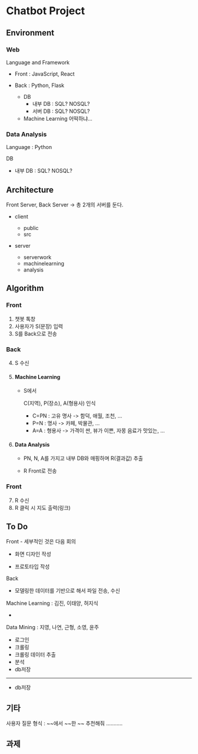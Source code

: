 # Chatbot Project

## Environment

### Web

Language and Framework

- Front : JavaScript, React

- Back : Python, Flask
  - DB
    - 내부 DB : SQL? NOSQL?
    - 서버 DB : SQL? NOSQL?
  - Machine Learning 어떡하냐...

### Data Analysis

Language : Python

DB

- 내부 DB : SQL? NOSQL?



## Architecture

Front Server, Back Server -> 총 2개의 서버를 둔다.

- client
  - public
  - src

- server
  - serverwork
  - machinelearning
  - analysis



## Algorithm

### Front

1. 챗봇 톡창
2. 사용자가 S(문장) 입력
3. S를 Back으로 전송

### Back

4. S 수신

5. #### Machine Learning

   - S에서

     C(지역), P(장소), A(형용사) 인식

     - C=PN : 고유 명사 -> 함덕, 애월, 조천, ...
     - P=N : 명사 -> 카페, 박물관, ...
     - A=A : 형용사 -> 가격이 싼, 뷰가 이쁜, 자몽 음료가 맛있는, ... 

6. #### Data Analysis
   - PN, N, A를 가지고 내부 DB와 매핑하며 R(결과값) 추출

   - R Front로 전송

### Front

7. R 수신
8. R 클릭 시 지도 출력(링크)

## To Do

Front - 세부적인 것은 다음 회의

- 화면 디자인 작성

- 프로토타입 작성

Back

- 모델링한 데이터를 기반으로 해서 파일 전송, 수신

Machine Learning : 김진, 이태양, 허지식

- 

Data Mining : 지영, 나연, 근형, 소영, 윤주

- 로그인
- 크롤링
- 크롤링 데이터 추출
- 분석
- db저장

----

- db저장

## 기타

사용자 질문 형식 : ~~에서 ~~한 ~~ 추천해줘 ...........





## 과제